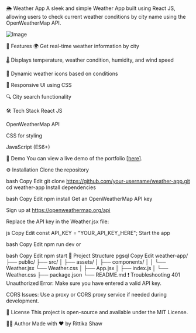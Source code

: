 🌦️ Weather App
A sleek and simple Weather App built using React JS, allowing users to check current weather conditions by city name using the OpenWeatherMap API.

![Image](https://github.com/user-attachments/assets/d0f6bba0-db32-4c0b-b2c1-5112765c6e88)

🚀 Features
🌍 Get real-time weather information by city

🌡️ Displays temperature, weather condition, humidity, and wind speed

🔄 Dynamic weather icons based on conditions

🎯 Responsive UI using CSS

🔍 City search functionality

🛠️ Tech Stack
React JS

OpenWeatherMap API

CSS for styling

JavaScript (ES6+)

📸 Demo
You can view a live demo of the portfolio [[here](https://weather-app-bay-eight-51.vercel.app/)].

⚙️ Installation
Clone the repository

bash
Copy
Edit
git clone https://github.com/your-username/weather-app.git
cd weather-app
Install dependencies

bash
Copy
Edit
npm install
Get an OpenWeatherMap API key

Sign up at https://openweathermap.org/api

Replace the API key in the Weather.jsx file:

js
Copy
Edit
const API_KEY = "YOUR_API_KEY_HERE";
Start the app

bash
Copy
Edit
npm run dev
or

bash
Copy
Edit
npm start
📁 Project Structure
pgsql
Copy
Edit
weather-app/
├── public/
├── src/
│   ├── assets/
│   ├── components/
│   │   └── Weather.jsx
        └── Weather.css
│   ├── App.jsx
│   ├── index.js
│   └── Weather.css
├── package.json
└── README.md
❗ Troubleshooting
401 Unauthorized Error: Make sure you have entered a valid API key.

CORS Issues: Use a proxy or CORS proxy service if needed during development.

📜 License
This project is open-source and available under the MIT License.

🙋‍♀️ Author
Made with ❤️ by Rittika Shaw
